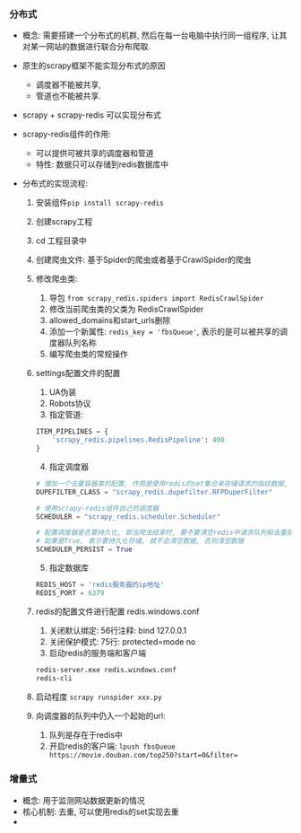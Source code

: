 ### 分布式

- 概念: 需要搭建一个分布式的机群, 然后在每一台电脑中执行同一组程序, 让其对某一网站的数据进行联合分布爬取.

- 原生的scrapy框架不能实现分布式的原因

  - 调度器不能被共享,  
  - 管道也不能被共享.

- scrapy + scrapy-redis 可以实现分布式

- scrapy-redis组件的作用: 

  - 可以提供可被共享的调度器和管道
  - 特性: 数据只可以存储到redis数据库中

- 分布式的实现流程:

  1. 安装组件`pip install scrapy-redis`

  2. 创建scrapy工程

  3. cd  工程目录中

  4. 创建爬虫文件: 基于Spider的爬虫或者基于CrawlSpider的爬虫

  5. 修改爬虫类: 
     1. 导包 `from scrapy_redis.spiders import RedisCrawlSpider`
     2. 修改当前爬虫类的父类为 RedisCrawlSpider
     3. allowed_domains和start_urls删除
     4. 添加一个新属性: `redis_key = 'fbsQueue'`,  表示的是可以被共享的调度器队列名称
     5. 编写爬虫类的常规操作

  6. settings配置文件的配置
     1. UA伪装
     2. Robots协议
     3. 指定管道: 

      ```python
      ITEM_PIPELINES = {
          'scrapy_redis.pipelines.RedisPipeline': 400
      }
      ```
     4. 指定调度器

      ```python
      # 增加一个去重容器类的配置, 作用是使用redis的set集合来存储请求的指纹数据, 实现请求去重的持久化
      DUPEFILTER_CLASS = "scrapy_redis.dupefilter.RFPDuperFilter"
     
      # 使用scrapy-redis组件自己的调度器
      SCHEDULER = "scrapy_redis.scheduler.Scheduler"
     
      # 配置调度器是否要持久化, 即当爬虫结束时, 要不要清空redis中请求队列和去重指纹的set.
      # 如果是True, 表示要持久化存储, 就不会清空数据, 否则清空数据
      SCHEDULER_PERSIST = True
      ```

     5. 指定数据库

      ```python
      REDIS_HOST = 'redis服务器的ip地址'
      REDIS_PORT = 6379
      ```

  7. redis的配置文件进行配置 redis.windows.conf
     1. 关闭默认绑定: 56行注释: bind 127.0.0.1
     2. 关闭保护模式: 75行: protected=mode no
     3. 启动redis的服务端和客户端

      ```bash
      redis-server.exe redis.windows.conf
      redis-cli
      ```

  8. 启动程度 `scrapy runspider xxx.py`

  9. 向调度器的队列中仍入一个起始的url:
     1. 队列是存在于redis中
     2. 开启redis的客户端: `lpush fbsQueue https://movie.douban.com/top250?start=0&filter=`

### 增量式

- 概念: 用于监测网站数据更新的情况
- 核心机制: 去重, 可以使用redis的set实现去重
- 















